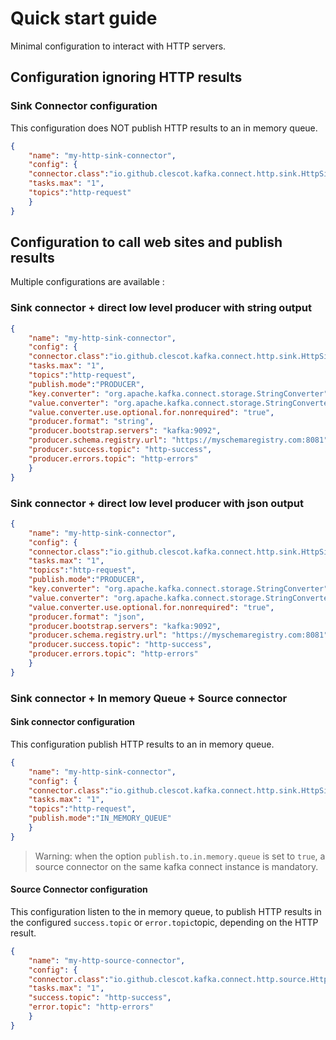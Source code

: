 # Quick start guide

Minimal configuration to interact with HTTP servers.

## Configuration ignoring HTTP results

### Sink Connector configuration

This configuration does NOT publish HTTP results to an in memory queue.

```json 
{
    "name": "my-http-sink-connector",
    "config": {
    "connector.class":"io.github.clescot.kafka.connect.http.sink.HttpSinkConnector",
    "tasks.max": "1",
    "topics":"http-request"
    }
}
```

## Configuration to call web sites and publish results

Multiple configurations are available : 

### Sink connector + direct low level producer with string output

```json 
{
    "name": "my-http-sink-connector",
    "config": {
    "connector.class":"io.github.clescot.kafka.connect.http.sink.HttpSinkConnector",
    "tasks.max": "1",
    "topics":"http-request",
    "publish.mode":"PRODUCER",
    "key.converter": "org.apache.kafka.connect.storage.StringConverter",
    "value.converter": "org.apache.kafka.connect.storage.StringConverter",
    "value.converter.use.optional.for.nonrequired": "true",
    "producer.format": "string",
    "producer.bootstrap.servers": "kafka:9092",
    "producer.schema.registry.url": "https://myschemaregistry.com:8081",
    "producer.success.topic": "http-success",
    "producer.errors.topic": "http-errors"
    }
}
```
### Sink connector + direct low level producer with json output

```json 
{
    "name": "my-http-sink-connector",
    "config": {
    "connector.class":"io.github.clescot.kafka.connect.http.sink.HttpSinkConnector",
    "tasks.max": "1",
    "topics":"http-request",
    "publish.mode":"PRODUCER",
    "key.converter": "org.apache.kafka.connect.storage.StringConverter",
    "value.converter": "org.apache.kafka.connect.storage.StringConverter",
    "value.converter.use.optional.for.nonrequired": "true",
    "producer.format": "json",
    "producer.bootstrap.servers": "kafka:9092",
    "producer.schema.registry.url": "https://myschemaregistry.com:8081",
    "producer.success.topic": "http-success",
    "producer.errors.topic": "http-errors"
    }
}
```


### Sink connector + In memory Queue + Source connector
#### Sink connector configuration

This configuration publish HTTP results to an in memory queue.

```json 
{
    "name": "my-http-sink-connector",
    "config": {
    "connector.class":"io.github.clescot.kafka.connect.http.sink.HttpSinkConnector",
    "tasks.max": "1",
    "topics":"http-request",
    "publish.mode":"IN_MEMORY_QUEUE"
    }
}
```

>Warning: when the option `publish.to.in.memory.queue` is set to `true`, a source connector on the same kafka connect instance is mandatory. 

#### Source Connector configuration

This configuration listen to the in memory queue, to publish HTTP results in the configured `success.topic` or `error.topic`topic,
depending on the HTTP result.

```json 
{
    "name": "my-http-source-connector",
    "config": {
    "connector.class":"io.github.clescot.kafka.connect.http.source.HttpSourceConnector",
    "tasks.max": "1",
    "success.topic": "http-success",
    "error.topic": "http-errors"
    }
}
```